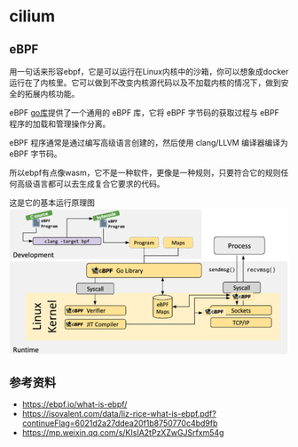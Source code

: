 # cilium

## eBPF
用一句话来形容ebpf，它是可以运行在Linux内核中的沙箱，你可以想象成docker运行在了内核里。它可以做到不改变内核源代码以及不加载内核的情况下，做到安全的拓展内核功能。

eBPF [go库](https://github.com/cilium/ebpf)提供了一个通用的 eBPF 库，它将 eBPF 字节码的获取过程与 eBPF 程序的加载和管理操作分离。 

eBPF 程序通常是通过编写高级语言创建的，然后使用 clang/LLVM 编译器编译为 eBPF 字节码。

所以ebpf有点像wasm，它不是一种软件，更像是一种规则，只要符合它的规则任何高级语言都可以去生成复合它要求的代码。

这是它的基本运行原理图
![](./ebpf1.png)
## 参考资料
- https://ebpf.io/what-is-ebpf/
- https://isovalent.com/data/liz-rice-what-is-ebpf.pdf?continueFlag=6021d2a27ddea20f1b8750770c4bd9fb
- https://mp.weixin.qq.com/s/KIsIA2tPzXZwGJSrfxm54g
